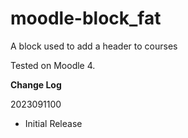 # moodle-block_fat

A block used to add a header to courses

Tested on Moodle 4.

**Change Log**

2023091100
- Initial Release